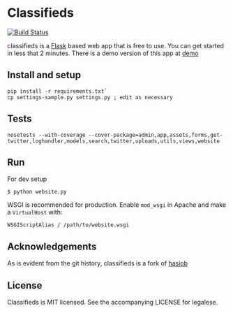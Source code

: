 # Classifieds

[![Build Status](https://secure.travis-ci.org/caulagi/classifieds.png?branch=master)](http://travis-ci.org/caulagi/classifieds)

classifieds is a [Flask][] based web app that is free to use.
You can get started in less that 2 minutes.  There is a demo
version of this app at [demo][]

## Install and setup

    pip install -r requirements.txt`
    cp settings-sample.py settings.py ; edit as necessary

## Tests

    nosetests --with-coverage --cover-package=admin,app,assets,forms,get-twitter,loghandler,models,search,twitter,uploads,utils,views,website

## Run

For dev setup

    $ python website.py

WSGI is recommended for production. Enable `mod_wsgi` in Apache and make a
`VirtualHost` with:

    WSGIScriptAlias / /path/to/website.wsgi

## Acknowledgements

As is evident from the git history, classifieds is a fork of [hasjob][]

## License

Classifieds is MIT licensed.  See the accompanying LICENSE for legalese.

[hasjob]: https://github.com/hasgeek/hasjob/
[Flask]: http://flask.pocoo.org/
[demo]: http://classifieds.caulagi.com/
